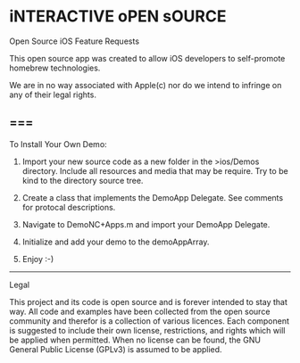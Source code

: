 iNTERACTIVE oPEN sOURCE
====

Open Source iOS Feature Requests

This open source app was created to allow iOS developers to self-promote homebrew technologies.

We are in no way associated with Apple(c) nor do we intend to infringe on any of their legal rights.

===
---
To Install Your Own Demo:

1) Import your new source code as a new folder in the >ios/Demos directory. Include all resources and media that may be require. Try to be kind to the directory source tree.

2) Create a class that implements the DemoApp Delegate. See comments for protocal descriptions.

3) Navigate to DemoNC+Apps.m and import your DemoApp Delegate.

4) Initialize and add your demo to the demoAppArray.

5) Enjoy :-)

---
Legal

This project and its code is open source and is forever intended to stay that way. All code and examples have been collected from the open source community and therefor is a collection of various licences. Each component is suggested to include their own license, restrictions, and rights which will be applied when permitted. When no license can be found, the GNU General Public License (GPLv3) is assumed to be applied.
